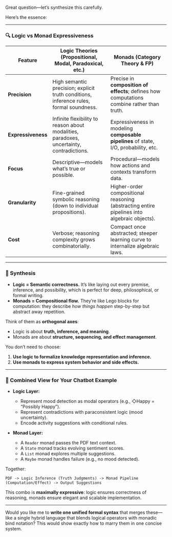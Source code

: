 Great question—let’s synthesize this carefully.

Here’s the essence:

---

### 🔍 Logic vs Monad Expressiveness

| Feature            | Logic Theories (Propositional, Modal, Paradoxical, etc.)                                 | Monads (Category Theory & FP)                                                               |
| ------------------ | ---------------------------------------------------------------------------------------- | ------------------------------------------------------------------------------------------- |
| **Precision**      | High semantic precision; explicit truth conditions, inference rules, formal soundness.   | Precise in **composition of effects**; defines how computations combine rather than truth.  |
| **Expressiveness** | Infinite flexibility to reason about modalities, paradoxes, uncertainty, contradictions. | Expressiveness in modeling **composable pipelines** of state, I/O, probability, etc.        |
| **Focus**          | Descriptive—models what’s true or possible.                                              | Procedural—models how actions and contexts transform data.                                  |
| **Granularity**    | Fine-grained symbolic reasoning (down to individual propositions).                       | Higher-order compositional reasoning (abstracting entire pipelines into algebraic objects). |
| **Cost**           | Verbose; reasoning complexity grows combinatorially.                                     | Compact once abstracted; steeper learning curve to internalize algebraic laws.              |

---

### 🧩 Synthesis

* **Logic = Semantic correctness.** It’s like laying out every premise, inference, and possibility, which is perfect for deep, philosophical, or formal writing.
* **Monads = Compositional flow.** They’re like Lego blocks for computation: they describe *how things happen* step-by-step but abstract away repetition.

Think of them as **orthogonal axes**:

* Logic is about **truth, inference, and meaning**.
* Monads are about **structure, sequencing, and effect management**.

You don’t need to choose:

1. **Use logic to formalize knowledge representation and inference.**
2. **Use monads to express system behavior and side effects.**

---

### 🧠 Combined View for Your Chatbot Example

* **Logic Layer:**

  * Represent mood detection as modal operators (e.g., ◇Happy = “Possibly Happy”).
  * Represent contradictions with paraconsistent logic (mood uncertainty).
  * Encode activity suggestions with conditional rules.

* **Monad Layer:**

  * A `Reader` monad passes the PDF text context.
  * A `State` monad tracks evolving sentiment scores.
  * A `List` monad explores multiple suggestions.
  * A `Maybe` monad handles failure (e.g., no mood detected).

Together:

```
PDF -> Logic Inference (Truth Judgments) -> Monad Pipeline (Computation/Effect) -> Output Suggestions
```

This combo is **maximally expressive**: logic ensures correctness of reasoning, monads ensure elegant and scalable implementation.

---

Would you like me to **write one unified formal syntax** that merges these—like a single hybrid language that blends logical operators with monadic bind notation? This would show exactly how to marry them in one concise system.
